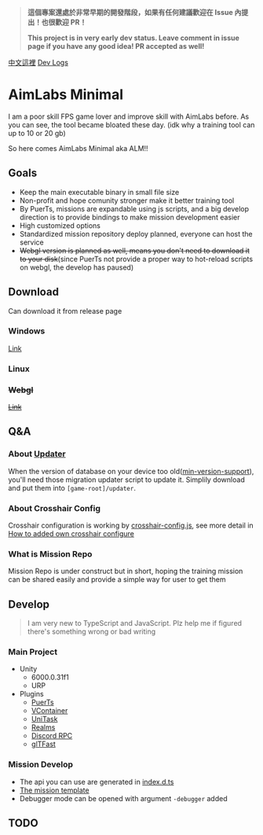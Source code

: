 >**這個專案還處於非常早期的開發階段，如果有任何建議歡迎在 Issue 內提出！也很歡迎 PR！**
>
>**This project is in very early dev status. Leave comment in issue page if you have any good idea! PR accepted as well!**

[中文這裡](./docs/README-ZH.md)
[Dev Logs](https://www.youtube.com/playlist?list=PLG-7kiz0ACzoNg00PC8ezm3Dl2S-2Edmh)

# AimLabs Minimal

I am a poor skill FPS game lover and improve skill with AimLabs before. As you can see, the tool became bloated these day. (idk why a training tool can up to 10 or 20 gb)

So here comes AimLabs Minimal aka ALM!!

## Goals

- Keep the main executable binary in small file size
- Non-profit and hope comunity stronger make it better training tool
- By PuerTs, missions are expandable using js scripts, and a big develop direction is to provide bindings to make mission development easier
- High customized options
- Standardized mission repository deploy planned, everyone can host the service
- ~~Webgl version is planned as well, means you don't need to download it to your disk~~(since PuerTs not provide a proper way to hot-reload scripts on webgl, the develop has paused)

## Download

Can download it from release page

### Windows

[Link](https://github.com/JacKooDesu/aimlabs-minimal/releases/latest)

### Linux

### ~~Webgl~~

~~[Link]()~~

## Q&A

### About [Updater](./updater/)

When the version of database on your device too old([min-version-support](./Assets/Resources/min-version-support.txt)), you'll need those migration updater script to update it.
Simplily download and put them into `[game-root]/updater`.

### About Crosshair Config

Crosshair configuration is working by [crosshair-config.js](./Assets/Resources/crosshair-config.cjs), see more detail in [How to added own crosshair configure](./docs/template/crosshair-config/README.md)

### What is Mission Repo

Mission Repo is under construct but in short, hoping the training mission can be shared easily and provide a simple way for user to get them

## Develop

>I am very new to TypeScript and JavaScript. Plz help me if figured there's something wrong or bad writing

### Main Project

- Unity
  - 6000.0.31f1
  - URP
- Plugins
  - [PuerTs](https://puerts.github.io)
  - [VContainer](https://vcontainer.hadashikick.jp)
  - [UniTask](https://github.com/Cysharp/UniTask)
  - [Realms](https://github.com/realm/realm-dotnet)
  - [Discord RPC](https://github.com/lachee/discord-rpc-csharp)
  - [glTFast](https://github.com/atteneder/glTFast)

### Mission Develop

- The api you can use are generated in [index.d.ts](./Assets/Gen/Typing/csharp/index.d.ts)
- [The mission template](./docs/template/mission/)
- Debugger mode can be opened with argument `-debugger` added

## TODO
